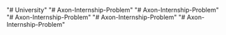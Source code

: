 "# University" 
"# Axon-Internship-Problem" 
"# Axon-Internship-Problem" 
"# Axon-Internship-Problem" 
"# Axon-Internship-Problem" 
"# Axon-Internship-Problem" 
